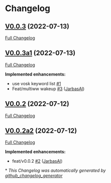 # Changelog

## [V0.0.3](https://github.com/OpenVoiceOS/ovos-ww-plugin-vosk/tree/V0.0.3) (2022-07-13)

[Full Changelog](https://github.com/OpenVoiceOS/ovos-ww-plugin-vosk/compare/V0.0.3a1...V0.0.3)

## [V0.0.3a1](https://github.com/OpenVoiceOS/ovos-ww-plugin-vosk/tree/V0.0.3a1) (2022-07-13)

[Full Changelog](https://github.com/OpenVoiceOS/ovos-ww-plugin-vosk/compare/V0.0.2...V0.0.3a1)

**Implemented enhancements:**

- use vosk keyword list [\#1](https://github.com/OpenVoiceOS/ovos-ww-plugin-vosk/issues/1)
- Feat/multiww wakeup [\#3](https://github.com/OpenVoiceOS/ovos-ww-plugin-vosk/pull/3) ([JarbasAl](https://github.com/JarbasAl))

## [V0.0.2](https://github.com/OpenVoiceOS/ovos-ww-plugin-vosk/tree/V0.0.2) (2022-07-12)

[Full Changelog](https://github.com/OpenVoiceOS/ovos-ww-plugin-vosk/compare/V0.0.2a2...V0.0.2)

## [V0.0.2a2](https://github.com/OpenVoiceOS/ovos-ww-plugin-vosk/tree/V0.0.2a2) (2022-07-12)

[Full Changelog](https://github.com/OpenVoiceOS/ovos-ww-plugin-vosk/compare/ecde463b30d9f62ff33de38e7b832a8a1871100a...V0.0.2a2)

**Implemented enhancements:**

- feat/v0.0.2 [\#2](https://github.com/OpenVoiceOS/ovos-ww-plugin-vosk/pull/2) ([JarbasAl](https://github.com/JarbasAl))



\* *This Changelog was automatically generated by [github_changelog_generator](https://github.com/github-changelog-generator/github-changelog-generator)*

